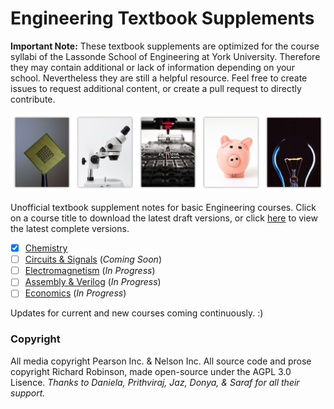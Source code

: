 # Engineering Textbook Supplements



**Important Note:** These textbook supplements are optimized for the course syllabi of the Lassonde School of Engineering at York University. Therefore they may contain additional or lack of information depending on your school. Nevertheless they are still a helpful resource. Feel free to create issues to request additional content, or create a pull request to directly contribute.

![covers](https://raw.githubusercontent.com/richardrobinson0924/textbook-supplements/master/Covers.png)

Unofficial textbook supplement notes for basic Engineering courses. Click on a course title to download the latest draft versions, or click [here](https://github.com/richardrobinson0924/textbook-supplements/releases/tag/v0.1-chemistry) to view the latest complete versions.
 - [x] [Chemistry](https://github.com/richardrobinson0924/textbook-supplements/raw/master/Chemistry/main2.pdf)
 - [ ] [Circuits & Signals](https://github.com/richardrobinson0924/textbook-supplements/raw/master/Circuits/main.pdf) (*Coming Soon*)
 - [ ] [Electromagnetism](https://github.com/richardrobinson0924/textbook-supplements/raw/master/Electromagnetism/main.pdf) (*In Progress*)
 - [ ] [Assembly & Verilog](https://github.com/richardrobinson0924/textbook-supplements/raw/master/Assembly/main.pdf)  (*In Progress*)
 - [ ] [Economics](https://github.com/richardrobinson0924/textbook-supplements/raw/master/Economics/main.pdf) (*In Progress*)

Updates for current and new courses coming continuously. :)
 
### Copyright

All media copyright Pearson Inc. & Nelson Inc. All source code and prose copyright Richard Robinson, made open-source under the AGPL 3.0 Lisence. *Thanks to Daniela, Prithviraj, Jaz, Donya, & Saraf for all their support.*
